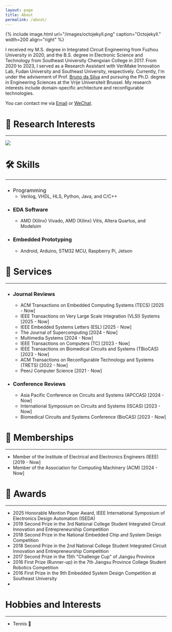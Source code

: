 ```yaml
---
layout: page
title: About
permalink: /about/
---
```


{% include image.html url="/images/octojekyll.png" caption="Octojekyll." width=200 align="right" %}

I received my M.S. degree in Integrated Circuit Engineering from Fuzhou University in 2020, and the B.S. degree in Electronic Science and Technology from Southeast University Chengxian College in 2017. From 2020 to 2023, I served as a Research Assistant with VeriMake Innovation Lab, Fudan University and Southeast University, respectively. Currently, I'm under the advisement of Prof. [Bruno da Silva](https://www.etrovub.be/people/member/about-bio/bdasilva/) and pursuing the Ph.D. degree in Engineering Sciences at the Vrije Universiteit Brussel. My research interests include domain-specific architecture and reconfigurable technologies. 


You can contact me via [Email](mailto:ruiqi.chen@vub.be) or [WeChat](../images/wechat.png).


🔬 Research Interests
======
------

<img src='../images/research.png' style='width:auto;'>

🛠️ Skills
======
------
* ###  <h3 style="margin: 0;font-style: normal;font-weight: 400;">Programming</h3>
  * Verilog, VHDL, HLS, Python, Java, and C/C++

* ### EDA Software
  * AMD (Xilinx) Vivado, AMD (Xilinx) Vitis, Altera Quartus, and Modelsim

* ### Embedded Prototyping
  * Android, Arduino, STM32 MCU, Raspberry Pi, Jetson

🧰 Services
======
------
* ### Journal Reviews
  * ACM Transactions on Embedded Computing Systems (TECS) [2025 - Now]
  * IEEE Transactions on Very Large Scale Integration (VLSI) Systems [2025 - Now]
  * IEEE Embedded Systems Letters (ESL) [2025 - Now]
  * The Journal of Supercomputing [2024 - Now]
  * Multimedia Systems [2024 - Now]
  * IEEE Transactions on Computers (TC) [2023 - Now]
  * IEEE Transactions on Biomedical Circuits and Systems (TBioCAS) [2023 - Now]
  * ACM Transactions on Reconfigurable Technology and Systems (TRETS) [2022 - Now]
  * PeerJ Computer Science [2021 - Now]
  

* ### Conference Reviews
  * Asia Pacific Conference on Circuits and Systems (APCCAS) [2024 - Now]
  * International Symposium on Circuits and Systems (ISCAS) [2023 - Now]
  * Biomedical Circuits and Systems Conference (BioCAS) [2023 - Now]


👥 Memberships
======
------
* Member of the Institute of Electrical and Electronics Engineers (IEEE) [2019 - Now]
* Member of the Association for Computing Machinery (ACM) [2024 - Now]
  

🏅 Awards
======
------
* 2025 Honorable Mention Paper Award, IEEE International Symposium of Electronics Design Automation (ISEDA)
* 2019 Second Prize in the 3rd National College Student Integrated Circuit Innovation and Entrepreneurship Competition
* 2018 Second Prize in the National Embedded Chip and System Design Competition 
* 2018 Second Prize in the 2nd National College Student Integrated Circuit Innovation and Entrepreneurship Competition
* 2017 Second Prize in the 15th "Challenge Cup" of Jiangsu Province 
* 2016 First Prize (Runner-up) in the 7th Jiangsu Province College Student Robotics Competition 
* 2016 First Prize in the 9th Embedded System Design Competition at Southeast University
* 

Hobbies and Interests
======
------
* Tennis 🎾